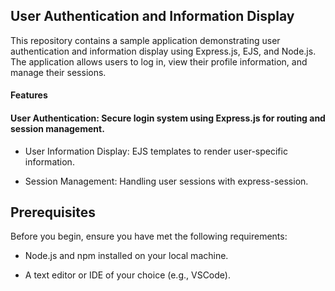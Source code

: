 <h2>User Authentication and Information Display</h2>
<p>    
This repository contains a sample application demonstrating user authentication and information display using Express.js, EJS, and Node.js. The application allows users to log in, view their profile information, and manage their sessions.
</p>

<h4>Features</h4>
<h4>User Authentication: Secure login system using Express.js for routing and session management.</h4>
<ul>
  <li>
    
User Information Display: EJS templates to render user-specific information.
  </li>
  <li>Session Management: Handling user sessions with express-session.</li>
  
</ul>
<h2>
Prerequisites
  
</h2>
<p>
Before you begin, ensure you have met the following requirements:
</p>
<ul>
  <li>
Node.js and npm installed on your local machine.
    
  </li>
  <li>
    
A text editor or IDE of your choice (e.g., VSCode).
  </li> 
</ul>

